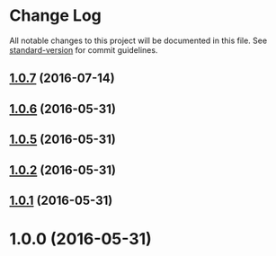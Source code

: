 # Change Log

All notable changes to this project will be documented in this file. See [standard-version](https://github.com/conventional-changelog/standard-version) for commit guidelines.

<a name="1.0.7"></a>
## [1.0.7](https://github.com/mattgoucher/mattgoucher.com/compare/v1.0.6...v1.0.7) (2016-07-14)



<a name="1.0.6"></a>
## [1.0.6](https://github.com/mattgoucher/mattgoucher.com/compare/v1.0.5...v1.0.6) (2016-05-31)



<a name="1.0.5"></a>
## [1.0.5](https://github.com/mattgoucher/mattgoucher.com/compare/v1.0.1...v1.0.5) (2016-05-31)



<a name="1.0.2"></a>
## [1.0.2](https://github.com/mattgoucher/mattgoucher.com/compare/v1.0.1...v1.0.2) (2016-05-31)



<a name="1.0.1"></a>
## [1.0.1](https://github.com/mattgoucher/mattgoucher.com/compare/v1.0.0...v1.0.1) (2016-05-31)



<a name="1.0.0"></a>
# 1.0.0 (2016-05-31)
